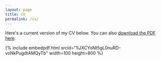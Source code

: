 ```yaml
---
layout: page
title: CV
permalink: /cv/
---
```


Here's a current version of my CV below. You can also [download the PDF here](https://drive.google.com/open?id=1iJXCYoNt5gL0nuRD-voNkPugdtAMQyTb).

{% include embedpdf.html srcid="1iJXCYoNt5gL0nuRD-voNkPugdtAMQyTb" width=100 height=800 %}

